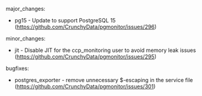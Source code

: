 major_changes:
- pg15 - Update to support PostgreSQL 15 (https://github.com/CrunchyData/pgmonitor/issues/296)

minor_changes:
- jit - Disable JIT for the ccp_monitoring user to avoid memory leak issues (https://github.com/CrunchyData/pgmonitor/issues/295)

bugfixes:
- postgres_exporter - remove unnecessary $-escaping in the service file (https://github.com/CrunchyData/pgmonitor/issues/301)
